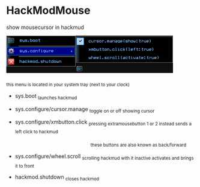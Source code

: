 # HackModMouse
 show mousecursor in hackmud


![contextmenu](https://github.com/smoorke/HackModMouse/blob/main/images/contextmenu.png?raw=true)

<sub>this menu is located in your system tray (next to your clock)</sub>
<br>


- sys.boot <sub>launches hackmud</sub>

- sys.configure/cursor.manage <sub>toggle on or off showing cursor</sub>

- sys.configure/xmbutton.click <sub>pressing extramousebutton 1 or 2 instead sends a left click to hackmud</sub>

&nbsp;&nbsp;&nbsp;&nbsp;&nbsp;&nbsp;&nbsp;&nbsp;&nbsp;&nbsp;&nbsp;&nbsp;&nbsp;&nbsp;&nbsp;&nbsp;&nbsp;&nbsp;&nbsp;&nbsp;&nbsp;&nbsp;&nbsp;&nbsp;&nbsp;&nbsp;&nbsp;&nbsp;&nbsp;&nbsp;&nbsp;&nbsp;&nbsp;&nbsp;&nbsp;&nbsp;&nbsp;&nbsp;&nbsp;&nbsp;&nbsp;&nbsp;&nbsp;&nbsp;&nbsp;&nbsp;&nbsp;&nbsp;&nbsp;&nbsp;&nbsp;&nbsp;&nbsp;&nbsp;&nbsp;&nbsp;&nbsp;<sub>these buttons are also known as back/forward</sub>

- sys.configure/wheel.scroll <sub>scrolling hackmud with it inactive activates and brings it to front</sub>

- hackmod.shutdown <sub>closes hackmod</sub>

